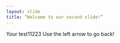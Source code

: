 ```yaml
---
layout: slide
title: “Welcome to our second slide!”
---
```

Your test11223
Use the left arrow to go back!
